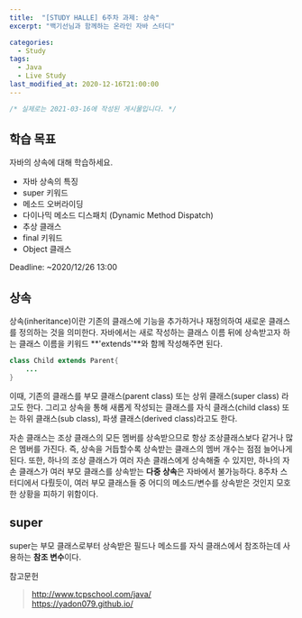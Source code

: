 ```yaml
---
title:  "[STUDY HALLE] 6주차 과제: 상속"
excerpt: "백기선님과 함께하는 온라인 자바 스터디"

categories:
  - Study
tags:
  - Java
  - Live Study
last_modified_at: 2020-12-16T21:00:00
---
```

```java
/* 실제로는 2021-03-16에 작성된 게시물입니다. */
```
## 학습 목표
자바의 상속에 대해 학습하세요.

- 자바 상속의 특징
- super 키워드
- 메소드 오버라이딩
- 다이나믹 메소드 디스패치 (Dynamic Method Dispatch)
- 추상 클래스
- final 키워드
- Object 클래스

Deadline: ~2020/12/26 13:00

## 상속
상속(inheritance)이란 기존의 클래스에 기능을 추가하거나 재정의하여 새로운 클래스를 정의하는 것을 의미한다. 자바에서는 새로 작성하는 클래스 이름 뒤에 상속받고자 하는 클래스 이름을 키워드 **'extends'**와 함께 작성해주면 된다.
```java
class Child extends Parent{
    ...
}
```
이때, 기존의 클래스를 부모 클래스(parent class) 또는 상위 클래스(super class) 라고도 한다. 그리고 상속을 통해 새롭게 작성되는 클래스를 자식 클래스(child class) 또는 하위 클래스(sub class), 파생 클래스(derived class)라고도 한다.  
  
자손 클래스는 조상 클래스의 모든 멤버를 상속받으므로 항상 조상클래스보다 같거나 많은 멤버를 가진다. 즉, 상속을 거듭할수록 상속받는 클래스의 멤버 개수는 점점 늘어나게 된다. 또한, 하나의 조상 클래스가 여러 자손 클래스에게 상속해줄 수 있지만, 하나의 자손 클래스가 여러 부모 클래스를 상속받는 **다중 상속**은 자바에서 불가능하다. 8주차 스터디에서 다뤘듯이, 여러 부모 클래스들 중 어디의 메소드/변수를 상속받은 것인지 모호한 상황을 피하기 위함이다.

## super
super는 부모 클래스로부터 상속받은 필드나 메소드를 자식 클래스에서 참조하는데 사용하는 **참조 변수**이다.




참고문헌
> http://www.tcpschool.com/java/  
https://yadon079.github.io/